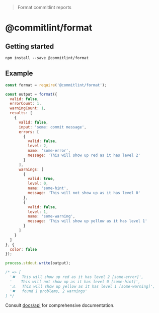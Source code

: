 > Format commitlint reports

# @commitlint/format

## Getting started

```shell
npm install --save @commitlint/format
```

## Example

```js
const format = require('@commitlint/format');

const output = format({
  valid: false,
  errorCount: 1,
  warningCount: 1,
  results: [
    {
      valid: false,
      input: 'some: commit message',
      errors: [
        {
          valid: false,
          level: 2,
          name: 'some-error',
          message: 'This will show up red as it has level 2'
        }
      ],
      warnings: [
        {
          valid: true,
          level: 0,
          name: 'some-hint',
          message: 'This will not show up as it has level 0'
        },
        {
          valid: false,
          level: 1,
          name: 'some-warning',
          message: 'This will show up yellow as it has level 1'
        }
      ]
    }
  ]  
}, {
  color: false
});

process.stdout.write(output);

/* => [
  '✖   This will show up red as it has level 2 [some-error]',
  '    This will not show up as it has level 0 [some-hint]',
  '⚠   This will show up yellow as it has level 1 [some-warning]',
  '✖   found 1 problems, 2 warnings'
] */
```

Consult [docs/api](http://marionebl.github.io/commitlint/#/reference-api) for comprehensive documentation.

